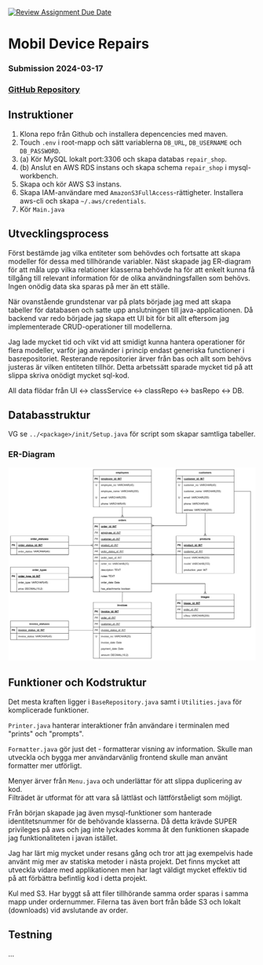 [![Review Assignment Due Date](https://classroom.github.com/assets/deadline-readme-button-24ddc0f5d75046c5622901739e7c5dd533143b0c8e959d652212380cedb1ea36.svg)](https://classroom.github.com/a/I1wyqPeY)


# Mobil Device Repairs

### Submission 2024-03-17

### [GitHub Repository](https://github.com/Distansakademin/dbh-vt24-inlamning-davidobrant)


## Instruktioner

1. Klona repo från Github och installera depencencies med maven.
2. Touch `.env` i root-mapp och sätt variablerna `DB_URL`, `DB_USERNAME` och `DB_PASSWORD`. 
3. (a) Kör MySQL lokalt port:3306 och skapa databas `repair_shop`.
3. (b) Anslut en AWS RDS instans och skapa schema `repair_shop` i mysql-workbench.
4. Skapa och kör AWS S3 instans.
5. Skapa IAM-användare med `AmazonS3FullAccess`-rättigheter. Installera aws-cli och skapa `~/.aws/credentials`. 
6. Kör `Main.java`

## Utvecklingsprocess

Först bestämde jag vilka entiteter som behövdes och fortsatte att skapa modeller för dessa med tillhörande variabler. 
Näst skapade jag ER-diagram för att måla upp vilka relationer klasserna behövde ha för att enkelt kunna få tillgång till 
relevant information för de olika användningsfallen som behövs. Ingen onödig data ska sparas på mer än ett ställe.

När ovanstående grundstenar var på plats började jag med att skapa tabeller för databasen och satte upp anslutningen till java-applicationen.
Då backend var redo började jag skapa ett UI bit för bit allt eftersom jag implementerade CRUD-operationer till modellerna. 

Jag lade mycket tid och vikt vid att smidigt kunna hantera operationer för flera modeller, varför jag använder i princip endast 
generiska functioner i basrepositoriet. Resterande repositorier ärver från bas och allt som behövs justeras är vilken entiteten tillhör. 
Detta arbetssätt sparade mycket tid på att slippa skriva onödigt mycket sql-kod. 

All data flödar från UI <-> classService <-> classRepo <-> basRepo <-> DB.



## Databasstruktur

VG se `../<package>/init/Setup.java` för script som skapar samtliga tabeller. 

### ER-Diagram
![ER-Diagram](/readme/er-diagram.png)


## Funktioner och Kodstruktur

Det mesta kraften ligger i `BaseRepository.java` samt i `Utilities.java` för komplicerade funktioner. 

`Printer.java` hanterar interaktioner från användare i terminalen med "prints" och "prompts". 

`Formatter.java` gör just det - formatterar visning av information. Skulle man utveckla och bygga mer användarvänlig frontend skulle 
man använt formatter mer utförligt. 

Menyer ärver från `Menu.java` och underlättar för att slippa duplicering av kod.  
Filträdet är utformat för att vara så lättläst och lättförståeligt som möjligt. 

Från början skapade jag även mysql-funktioner som hanterade identitetsnummer för de behövande klasserna. 
Då detta krävde SUPER privileges på aws och jag inte lyckades komma åt den funktionen skapade jag funktionaliteten i javan istället. 

Jag har lärt mig mycket under resans gång och tror att jag exempelvis hade använt mig mer av statiska metoder i nästa projekt. 
Det finns mycket att utveckla vidare med applikationen men har lagt väldigt mycket effektiv tid på att förbättra befintlig kod i detta projekt. 

Kul med S3. Har byggt så att filer tillhörande samma order sparas i samma mapp under ordernummer. Filerna tas även bort
från både S3 och lokalt (downloads) vid avslutande av order.



## Testning

...


